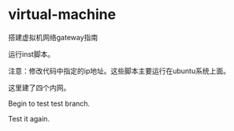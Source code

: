 virtual-machine
===============

搭建虚拟机网络gateway指南

运行inst脚本。

注意：修改代码中指定的ip地址。这些脚本主要运行在ubuntu系统上面。

这里建了四个内网。

Begin to test test branch.

Test it again.

